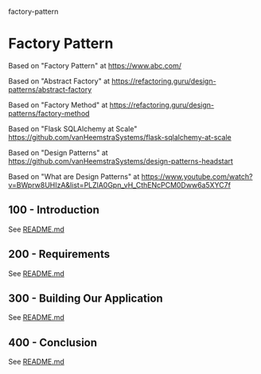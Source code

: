 factory-pattern
# Factory Pattern

Based on "Factory Pattern" at https://www.abc.com/

Based on "Abstract Factory" at https://refactoring.guru/design-patterns/abstract-factory

Based on "Factory Method" at https://refactoring.guru/design-patterns/factory-method

Based on "Flask SQLAlchemy at Scale" https://github.com/vanHeemstraSystems/flask-sqlalchemy-at-scale

Based on "Design Patterns" at https://github.com/vanHeemstraSystems/design-patterns-headstart

Based on "What are Design Patterns" at https://www.youtube.com/watch?v=BWprw8UHIzA&list=PLZlA0Gpn_vH_CthENcPCM0Dww6a5XYC7f

## 100 - Introduction

See [README.md](./100/README.md)

## 200 - Requirements

See [README.md](./200/README.md)

## 300 - Building Our Application

See [README.md](./300/README.md)

## 400 - Conclusion

See [README.md](./400/README.md)
